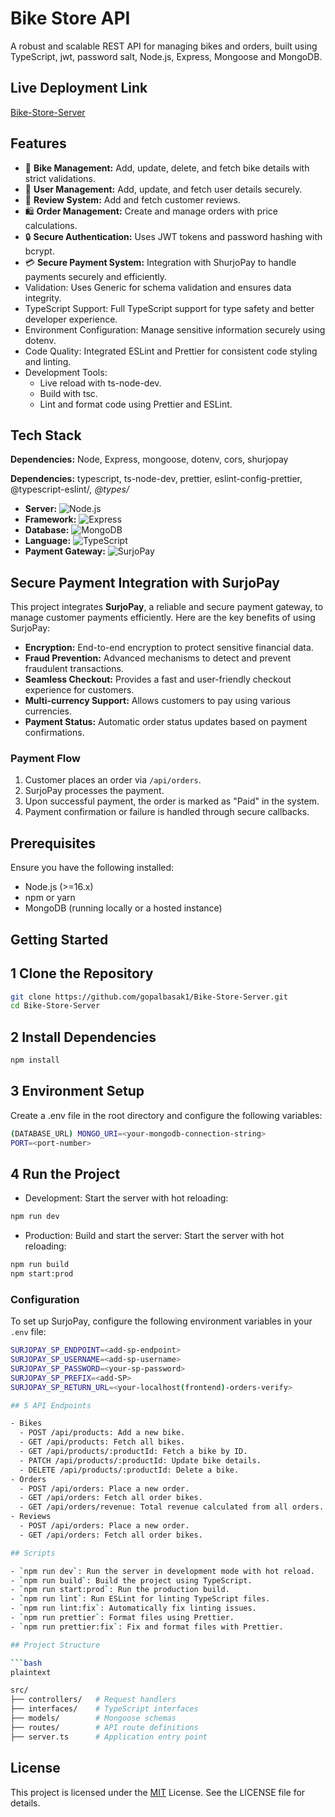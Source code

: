 # Bike Store API

A robust and scalable REST API for managing bikes and orders, built using TypeScript, jwt, password salt, Node.js, Express, Mongoose and MongoDB.

## Live Deployment Link

[Bike-Store-Server](https://bike-store-ebon.vercel.app/)

## Features

- 🛒 **Bike Management:** Add, update, delete, and fetch bike details with strict validations.
- 👤 **User Management:** Add, update, and fetch user details securely.
- 🌟 **Review System:** Add and fetch customer reviews.
- 🛍️ **Order Management:** Create and manage orders with price calculations.
- 🔒 **Secure Authentication:** Uses JWT tokens and password hashing with bcrypt.
- 💳 **Secure Payment System:** Integration with ShurjoPay to handle payments securely and efficiently.
- Validation: Uses Generic for schema validation and ensures data integrity.
- TypeScript Support: Full TypeScript support for type safety and better developer experience.
- Environment Configuration: Manage sensitive information securely using dotenv.
- Code Quality: Integrated ESLint and Prettier for consistent code styling and linting.
- Development Tools:
  - Live reload with ts-node-dev.
  - Build with tsc.
  - Lint and format code using Prettier and ESLint.

## Tech Stack

**Dependencies:** Node, Express, mongoose, dotenv, cors, shurjopay

**Dependencies:** typescript, ts-node-dev, prettier, eslint-config-prettier, @typescript-eslint/_, @types/_

- **Server:** ![Node.js](https://img.shields.io/badge/-Node.js-339933?logo=node.js&logoColor=white)
- **Framework:** ![Express](https://img.shields.io/badge/-Express.js-000000?logo=express&logoColor=white)
- **Database:** ![MongoDB](https://img.shields.io/badge/-MongoDB-47A248?logo=mongodb&logoColor=white)
- **Language:** ![TypeScript](https://img.shields.io/badge/-TypeScript-3178C6?logo=typescript&logoColor=white)
- **Payment Gateway:** ![SurjoPay](https://img.shields.io/badge/-SurjoPay-FF4500)

## Secure Payment Integration with SurjoPay

This project integrates **SurjoPay**, a reliable and secure payment gateway, to manage customer payments efficiently. Here are the key benefits of using SurjoPay:

- **Encryption:** End-to-end encryption to protect sensitive financial data.
- **Fraud Prevention:** Advanced mechanisms to detect and prevent fraudulent transactions.
- **Seamless Checkout:** Provides a fast and user-friendly checkout experience for customers.
- **Multi-currency Support:** Allows customers to pay using various currencies.
- **Payment Status:** Automatic order status updates based on payment confirmations.

### Payment Flow

1. Customer places an order via `/api/orders`.
2. SurjoPay processes the payment.
3. Upon successful payment, the order is marked as "Paid" in the system.
4. Payment confirmation or failure is handled through secure callbacks.

## Prerequisites

Ensure you have the following installed:

- Node.js (>=16.x)
- npm or yarn
- MongoDB (running locally or a hosted instance)

## Getting Started

## 1 Clone the Repository

```bash
git clone https://github.com/gopalbasak1/Bike-Store-Server.git
cd Bike-Store-Server
```

## 2 Install Dependencies

```bash
npm install
```

## 3 Environment Setup

Create a .env file in the root directory and configure the following variables:

```bash
(DATABASE_URL) MONGO_URI=<your-mongodb-connection-string>
PORT=<port-number>
```

## 4 Run the Project

- Development: Start the server with hot reloading:

```bash
npm run dev
```

- Production: Build and start the server: Start the server with hot reloading:

```bash
npm run build
npm start:prod
```

### Configuration

To set up SurjoPay, configure the following environment variables in your `.env` file:

````bash
SURJOPAY_SP_ENDPOINT=<add-sp-endpoint>
SURJOPAY_SP_USERNAME=<add-sp-username>
SURJOPAY_SP_PASSWORD=<your-sp-password>
SURJOPAY_SP_PREFIX=<add-SP>
SURJOPAY_SP_RETURN_URL=<your-localhost(frontend)-orders-verify>

## 5 API Endpoints

- Bikes
  - POST /api/products: Add a new bike.
  - GET /api/products: Fetch all bikes.
  - GET /api/products/:productId: Fetch a bike by ID.
  - PATCH /api/products/:productId: Update bike details.
  - DELETE /api/products/:productId: Delete a bike.
- Orders
  - POST /api/orders: Place a new order.
  - GET /api/orders: Fetch all order bikes.
  - GET /api/orders/revenue: Total revenue calculated from all orders.
- Reviews
  - POST /api/orders: Place a new order.
  - GET /api/orders: Fetch all order bikes.

## Scripts

- `npm run dev`: Run the server in development mode with hot reload.
- `npm run build`: Build the project using TypeScript.
- `npm run start:prod`: Run the production build.
- `npm run lint`: Run ESLint for linting TypeScript files.
- `npm run lint:fix`: Automatically fix linting issues.
- `npm run prettier`: Format files using Prettier.
- `npm run prettier:fix`: Fix and format files with Prettier.

## Project Structure

```bash
plaintext

src/
├── controllers/   # Request handlers
├── interfaces/    # TypeScript interfaces
├── models/        # Mongoose schemas
├── routes/        # API route definitions
├── server.ts      # Application entry point

````

## License

This project is licensed under the [MIT](https://choosealicense.com/licenses/mit/) License. See the LICENSE file for details.
